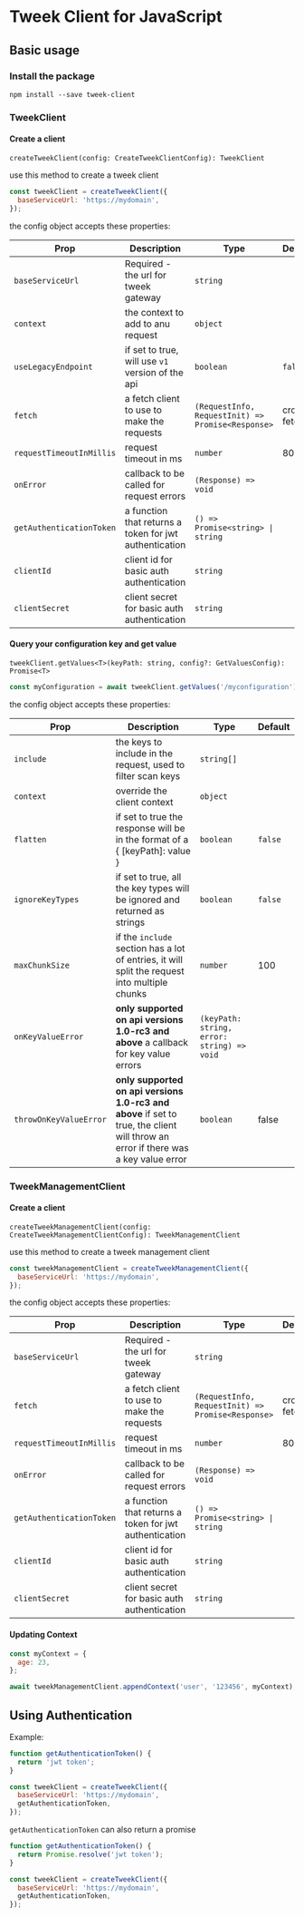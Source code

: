 # Tweek Client for JavaScript

## Basic usage

### Install the package

```
npm install --save tweek-client
```

### TweekClient

#### Create a client

`createTweekClient(config: CreateTweekClientConfig): TweekClient`

use this method to create a tweek client

```javascript
const tweekClient = createTweekClient({
  baseServiceUrl: 'https://mydomain',
});
```

the config object accepts these properties:

| Prop                     | Description                                            | Type                                              | Default     |
| ------------------------ | ------------------------------------------------------ | ------------------------------------------------- | ----------- |
| `baseServiceUrl`         | Required - the url for tweek gateway                   | `string`                                          |
| `context`                | the context to add to anu request                      | `object`                                          |
| `useLegacyEndpoint`      | if set to true, will use `v1` version of the api       | `boolean`                                         | `false`     |
| `fetch`                  | a fetch client to use to make the requests             | `(RequestInfo, RequestInit) => Promise<Response>` | cross-fetch |
| `requestTimeoutInMillis` | request timeout in ms                                  | `number`                                          | 8000        |
| `onError`                | callback to be called for request errors               | `(Response) => void`                              |
| `getAuthenticationToken` | a function that returns a token for jwt authentication | `() => Promise<string> \| string`                 |
| `clientId`               | client id for basic auth authentication                | `string`                                          |
| `clientSecret`           | client secret for basic auth authentication            | `string`                                          |

#### Query your configuration key and get value

`tweekClient.getValues<T>(keyPath: string, config?: GetValuesConfig): Promise<T>`

```javascript
const myConfiguration = await tweekClient.getValues('/myconfiguration');
```

the config object accepts these properties:

| Prop                   | Description                                                                                                                        | Type                                       | Default |
| ---------------------- | ---------------------------------------------------------------------------------------------------------------------------------- | ------------------------------------------ | ------- |
| `include`              | the keys to include in the request, used to filter scan keys                                                                       | `string[]`                                 |
| `context`              | override the client context                                                                                                        | `object`                                   |
| `flatten`              | if set to true the response will be in the format of a { [keyPath]: value }                                                        | `boolean`                                  | `false` |
| `ignoreKeyTypes`       | if set to true, all the key types will be ignored and returned as strings                                                          | `boolean`                                  | `false` |
| `maxChunkSize`         | if the `include` section has a lot of entries, it will split the request into multiple chunks                                      | `number`                                   | 100     |
| `onKeyValueError`      | **only supported on api versions 1.0-rc3 and above** a callback for key value errors                                               | `(keyPath: string, error: string) => void` |
| `throwOnKeyValueError` | **only supported on api versions 1.0-rc3 and above** if set to true, the client will throw an error if there was a key value error | `boolean`                                  | false   |

### TweekManagementClient

#### Create a client

`createTweekManagementClient(config: CreateTweekManagementClientConfig): TweekManagementClient`

use this method to create a tweek management client

```javascript
const tweekManagementClient = createTweekManagementClient({
  baseServiceUrl: 'https://mydomain',
});
```

the config object accepts these properties:

| Prop                     | Description                                            | Type                                              | Default     |
| ------------------------ | ------------------------------------------------------ | ------------------------------------------------- | ----------- |
| `baseServiceUrl`         | Required - the url for tweek gateway                   | `string`                                          |
| `fetch`                  | a fetch client to use to make the requests             | `(RequestInfo, RequestInit) => Promise<Response>` | cross-fetch |
| `requestTimeoutInMillis` | request timeout in ms                                  | `number`                                          | 8000        |
| `onError`                | callback to be called for request errors               | `(Response) => void`                              |
| `getAuthenticationToken` | a function that returns a token for jwt authentication | `() => Promise<string> \| string`                 |
| `clientId`               | client id for basic auth authentication                | `string`                                          |
| `clientSecret`           | client secret for basic auth authentication            | `string`                                          |

#### Updating Context

```javascript
const myContext = {
  age: 23,
};

await tweekManagementClient.appendContext('user', '123456', myContext);
```

## Using Authentication

Example:

```javascript
function getAuthenticationToken() {
  return 'jwt token';
}

const tweekClient = createTweekClient({
  baseServiceUrl: 'https://mydomain',
  getAuthenticationToken,
});
```

`getAuthenticationToken` can also return a promise

```javascript
function getAuthenticationToken() {
  return Promise.resolve('jwt token');
}

const tweekClient = createTweekClient({
  baseServiceUrl: 'https://mydomain',
  getAuthenticationToken,
});
```
